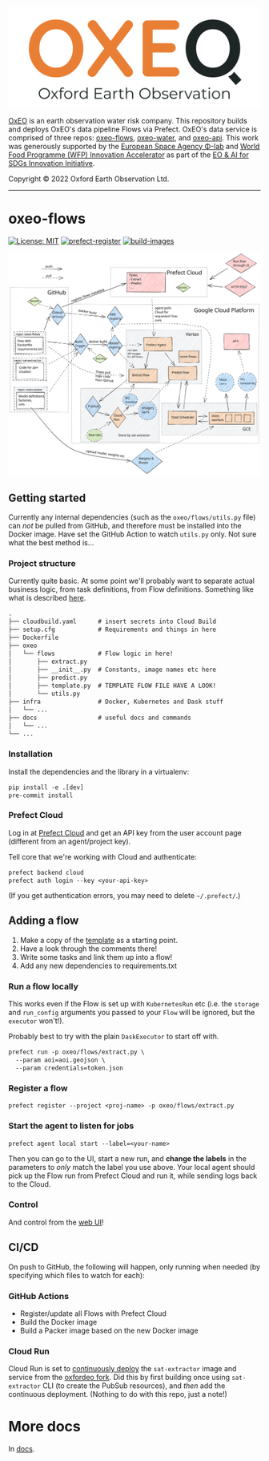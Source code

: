 <img src="oxeo_logo.png" alt="oxeo logo" width="600"/>

[OxEO](https://www.oxfordeo.com/) is an earth observation water risk company. This repository builds and deploys OxEO's data pipeline Flows via Prefect. OxEO's data service is comprised of three repos: [oxeo-flows](https://github.com/oxfordeo/oxeo-flows), [oxeo-water](https://github.com/oxfordeo/oxeo-water), and [oxeo-api](https://github.com/oxfordeo/oxeo-api). This work was generously supported by the [European Space Agency Φ-lab](https://philab.esa.int/) and [World Food Programme (WFP) Innovation Accelerator](https://innovation.wfp.org/) as part of the [EO & AI for SDGs Innovation Initiative](https://wfpinnovation.medium.com/how-can-earth-observation-and-artificial-intelligence-help-people-in-need-5e56efc5c061).

Copyright © 2022 Oxford Earth Observation Ltd.

---

# oxeo-flows
[![License: MIT](https://img.shields.io/badge/License-MIT-yellow.svg)](https://opensource.org/licenses/MIT)
[![prefect-register](https://github.com/oxfordeo/oxeo-flows/actions/workflows/prefect-register.yml/badge.svg)](https://github.com/oxfordeo/oxeo-flows/actions/workflows/prefect-register.yml)
[![build-images](https://github.com/oxfordeo/oxeo-flows/actions/workflows/build-images.yml/badge.svg)](https://github.com/oxfordeo/oxeo-flows/actions/workflows/build-images.yml)

![Infrastructure diagram](./diagram.svg)

## Getting started
Currently any internal dependencies (such as the `oxeo/flows/utils.py` file) can *not* be pulled from GitHub, and therefore must be installed into the Docker image.
Have set the GitHub Action to watch `utils.py` only. Not sure what the best method is...

### Project structure
Currently quite basic. At some point we'll probably want to separate actual business logic, from task definitions, from Flow definitions.
Something like what is described [here](https://github.com/PrefectHQ/prefect/issues/1300).

```
.
├── cloudbuild.yaml      # insert secrets into Cloud Build
├── setup.cfg            # Requirements and things in here
├── Dockerfile
├── oxeo
│   └── flows            # Flow logic in here!
│       ├── extract.py
│       ├── __init__.py  # Constants, image names etc here
│       ├── predict.py
│       ├── template.py  # TEMPLATE FLOW FILE HAVE A LOOK!
│       └── utils.py
├── infra                # Docker, Kubernetes and Dask stuff
│   └── ...
├── docs                 # useful docs and commands
│   └── ...
└── ...
```

### Installation
Install the dependencies and the library in a virtualenv:
```
pip install -e .[dev]
pre-commit install
```

### Prefect Cloud
Log in at [Prefect Cloud](https://cloud.prefect.io/) and get an API key from the user account page (different from an agent/project key).

Tell core that we're working with Cloud and authenticate:
```
prefect backend cloud
prefect auth login --key <your-api-key>
```
(If you get authentication errors, you may need to delete `~/.prefect/`.)

## Adding a flow
1. Make a copy of the [template](./oxeo/flows/template.py) as a starting point.
2. Have a look through the comments there!
3. Write some tasks and link them up into a flow!
4. Add any new dependencies to requirements.txt

### Run a flow locally
This works even if the Flow is set up with `KubernetesRun` etc
(i.e. the `storage` and `run_config` arguments you passed to your `Flow` will be ignored, but the `executor` won't!).

Probably best to try with the plain `DaskExecutor` to start off with.
```
prefect run -p oxeo/flows/extract.py \
  --param aoi=aoi.geojson \
  --param credentials=token.json
```

### Register a flow
```
prefect register --project <proj-name> -p oxeo/flows/extract.py
```

### Start the agent to listen for jobs
```
prefect agent local start --label=<your-name>
```

Then you can go to the UI, start a new run, and **change the labels** in the parameters to *only* match the label you use above.
Your local agent should pick up the Flow run from Prefect Cloud and run it, while sending logs back to the Cloud.

### Control
And control from the [web UI](https://cloud.prefect.io/)!

## CI/CD
On push to GitHub, the following will happen, only running when needed (by specifying which files to watch for each):
### GitHub Actions
- Register/update all Flows with Prefect Cloud
- Build the Docker image
- Build a Packer image based on the new Docker image

### Cloud Run
Cloud Run is set to [continuously deploy](https://cloud.google.com/run/docs/continuous-deployment-with-cloud-build) the `sat-extractor` image and service from the [oxfordeo fork](https://github.com/oxfordeo/sat-extractor). Did this by first building once using `sat-extractor` CLI (to create the PubSub resources), and *then* add the continuous deployment. (Nothing to do with this repo, just a note!)

# More docs
In [docs](docs/).
